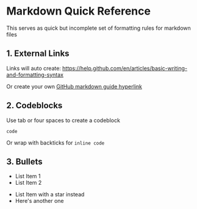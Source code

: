 # Markdown Quick Reference
This serves as quick but incomplete set of formatting rules for markdown files

## 1. External Links

Links will auto create: https://help.github.com/en/articles/basic-writing-and-formatting-syntax

Or create your own [GitHub markdown guide hyperlink](https://help.github.com/en/articles/basic-writing-and-formatting-syntax)

## 2. Codeblocks

Use tab or four spaces to create a codeblock

    code
    
Or wrap with backticks for `inline code`
    
## 3. Bullets

+   List Item 1
+   List Item 2

*   List Item with a star instead
*   Here's another one
